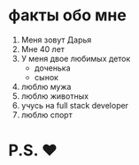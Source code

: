 # факты обо мне
1. Меня зовут Дарья
2. Мне 40 лет
3. У меня двое любимых деток
   - доченька
   - сынок
4. люблю мужа
5. люблю животных
6. учусь на full stack developer
7. люблю спорт

# P.S. ♥